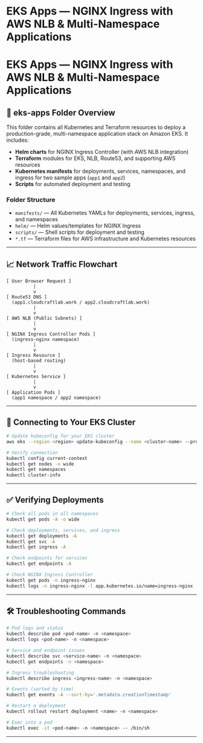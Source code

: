 # EKS Apps — NGINX Ingress with AWS NLB & Multi-Namespace Applications
# EKS Apps — NGINX Ingress with AWS NLB & Multi-Namespace Applications

## 📂 eks-apps Folder Overview

This folder contains all Kubernetes and Terraform resources to deploy a production-grade, multi-namespace application stack on Amazon EKS. It includes:

- **Helm charts** for NGINX Ingress Controller (with AWS NLB integration)
- **Terraform** modules for EKS, NLB, Route53, and supporting AWS resources
- **Kubernetes manifests** for deployments, services, namespaces, and ingress for two sample apps (`app1` and `app2`)
- **Scripts** for automated deployment and testing

### Folder Structure

- `manifests/` — All Kubernetes YAMLs for deployments, services, ingress, and namespaces
- `helm/` — Helm values/templates for NGINX Ingress
- `scripts/` — Shell scripts for deployment and testing
- `*.tf` — Terraform files for AWS infrastructure and Kubernetes resources

---

## 📈 Network Traffic Flowchart

```mermaid
[ User Browser Request ]
          |
          v
[ Route53 DNS ]
  (app1.cloudcraftlab.work / app2.cloudcraftlab.work)
          |
          v
[ AWS NLB (Public Subnets) ]
          |
          v
[ NGINX Ingress Controller Pods ]
  (ingress-nginx namespace)
          |
          v
[ Ingress Resource ]
  (host-based routing)
          |
          v
[ Kubernetes Service ]
          |
          v
[ Application Pods ]
  (app1 namespace / app2 namespace)
```

---

## 🔗 Connecting to Your EKS Cluster

```sh
# Update kubeconfig for your EKS cluster
aws eks --region <region> update-kubeconfig --name <cluster-name> --profile <aws-profile>

# Verify connection
kubectl config current-context
kubectl get nodes -o wide
kubectl get namespaces
kubectl cluster-info
```

---

## ✅ Verifying Deployments

```sh
# Check all pods in all namespaces
kubectl get pods -A -o wide

# Check deployments, services, and ingress
kubectl get deployments -A
kubectl get svc -A
kubectl get ingress -A

# Check endpoints for services
kubectl get endpoints -A

# Check NGINX Ingress Controller
kubectl get pods -n ingress-nginx
kubectl logs -n ingress-nginx -l app.kubernetes.io/name=ingress-nginx
```

---

## 🛠️ Troubleshooting Commands

```sh
# Pod logs and status
kubectl describe pod <pod-name> -n <namespace>
kubectl logs <pod-name> -n <namespace>

# Service and endpoint issues
kubectl describe svc <service-name> -n <namespace>
kubectl get endpoints -n <namespace>

# Ingress troubleshooting
kubectl describe ingress <ingress-name> -n <namespace>

# Events (sorted by time)
kubectl get events -A --sort-by='.metadata.creationTimestamp'

# Restart a deployment
kubectl rollout restart deployment <name> -n <namespace>

# Exec into a pod
kubectl exec -it <pod-name> -n <namespace> -- /bin/sh
```

---